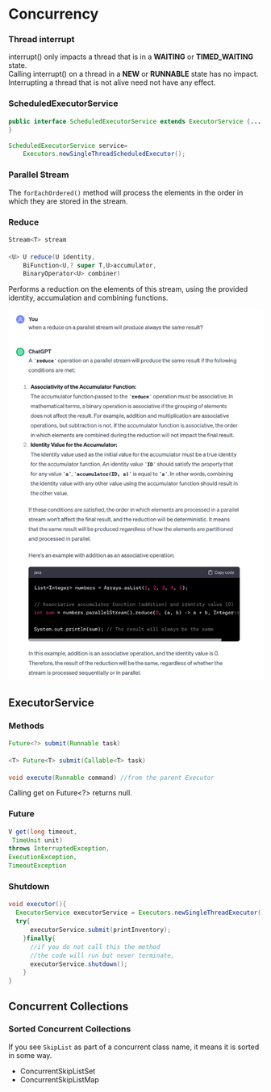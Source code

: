 # Concurrency
### Thread interrupt
interrupt() only impacts a thread that is in a **WAITING** or **TIMED_WAITING** state.  
Calling interrupt() on a thread in a **NEW** or **RUNNABLE** state has no impact.
Interrupting a thread that is not alive need not have any effect.

### ScheduledExecutorService

```java
public interface ScheduledExecutorService extends ExecutorService {...
}
```

```java
ScheduledExecutorService service=
    Executors.newSingleThreadScheduledExecutor();
```

### Parallel Stream

The `forEachOrdered()` method will process the elements in the order in which they are stored in the
stream.

### Reduce
```java
Stream<T> stream

<U> U reduce(U identity,
    BiFunction<U,? super T,U>accumulator,
    BinaryOperator<U> combiner)
```

Performs a reduction on the elements of this stream, using the provided identity, accumulation and
combining functions.

![predictable results at runtime](images/reduce-parallel-predeterminate.png)

## ExecutorService

### Methods

```java
Future<?> submit(Runnable task)

<T> Future<T> submit(Callable<T> task)
    
void execute(Runnable command) //from the parent Executor
```
Calling get on Future<?> returns null.
### Future
```java
V get(long timeout,
 TimeUnit unit)
throws InterruptedException,
ExecutionException,
TimeoutException
```

### Shutdown

```java
void executor(){
  ExecutorService executorService = Executors.newSingleThreadExecutor();
  try{
      executorService.submit(printInventory);
    }finally{
      //if you do not call this the method
      //the code will run but never terminate,
      executorService.shutdown();
    }
}
```

## Concurrent Collections
### Sorted Concurrent Collections
If you see `SkipList` as part of a concurrent class name, it means it is sorted in some way.
 - ConcurrentSkipListSet
 - ConcurrentSkipListMap